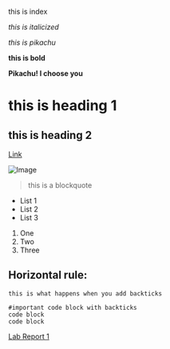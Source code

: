 this is index 

*this is italicized* 

*this is pikachu*

**this is bold**

**Pikachu! I choose you**

# this is heading 1
## this is heading 2


[Link](https://canvas.ucsd.edu/courses/35489) 

![Image](https://pngimg.com/uploads/pokemon/pokemon_PNG9.png) 

> this is a blockquote 

* List 1
* List 2
* List 3 

1. One 
2. Two 
3. Three 

Horizontal rule:
--- 

`this is what happens when you add backticks `

```
#important code block with backticks 
code block 
code block 

```

[Lab Report 1](lab-report-1-week-2.html)


